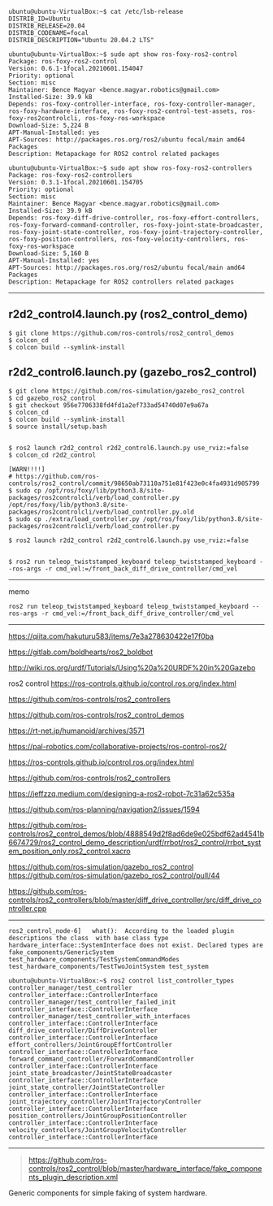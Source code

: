 ```
ubuntu@ubuntu-VirtualBox:~$ cat /etc/lsb-release 
DISTRIB_ID=Ubuntu
DISTRIB_RELEASE=20.04
DISTRIB_CODENAME=focal
DISTRIB_DESCRIPTION="Ubuntu 20.04.2 LTS"
```

```
ubuntu@ubuntu-VirtualBox:~$ sudo apt show ros-foxy-ros2-control
Package: ros-foxy-ros2-control
Version: 0.6.1-1focal.20210601.154047
Priority: optional
Section: misc
Maintainer: Bence Magyar <bence.magyar.robotics@gmail.com>
Installed-Size: 39.9 kB
Depends: ros-foxy-controller-interface, ros-foxy-controller-manager, ros-foxy-hardware-interface, ros-foxy-ros2-control-test-assets, ros-foxy-ros2controlcli, ros-foxy-ros-workspace
Download-Size: 5,224 B
APT-Manual-Installed: yes
APT-Sources: http://packages.ros.org/ros2/ubuntu focal/main amd64 Packages
Description: Metapackage for ROS2 control related packages
```

```
ubuntu@ubuntu-VirtualBox:~$ sudo apt show ros-foxy-ros2-controllers 
Package: ros-foxy-ros2-controllers
Version: 0.3.1-1focal.20210601.154705
Priority: optional
Section: misc
Maintainer: Bence Magyar <bence.magyar.robotics@gmail.com>
Installed-Size: 39.9 kB
Depends: ros-foxy-diff-drive-controller, ros-foxy-effort-controllers, ros-foxy-forward-command-controller, ros-foxy-joint-state-broadcaster, ros-foxy-joint-state-controller, ros-foxy-joint-trajectory-controller, ros-foxy-position-controllers, ros-foxy-velocity-controllers, ros-foxy-ros-workspace
Download-Size: 5,160 B
APT-Manual-Installed: yes
APT-Sources: http://packages.ros.org/ros2/ubuntu focal/main amd64 Packages
Description: Metapackage for ROS2 controllers related packages
```



---

## r2d2_control4.launch.py (ros2_control_demo)

```shell
$ git clone https://github.com/ros-controls/ros2_control_demos
$ colcon_cd
$ colcon build --symlink-install
```


## r2d2_control6.launch.py (gazebo_ros2_control)

```shell
$ git clone https://github.com/ros-simulation/gazebo_ros2_control
$ cd gazebo_ros2_control
$ git checkout 956e7706338fd4fd1a2ef733ad54740d07e9a67a
$ colcon_cd
$ colcon build --symlink-install
$ source install/setup.bash


$ ros2 launch r2d2_control r2d2_control6.launch.py use_rviz:=false
$ colcon_cd r2d2_control

[WARN!!!!]
# https://github.com/ros-controls/ros2_control/commit/98650ab73110a751e81f423e0c4fa4931d905799
$ sudo cp /opt/ros/foxy/lib/python3.8/site-packages/ros2controlcli/verb/load_controller.py /opt/ros/foxy/lib/python3.8/site-packages/ros2controlcli/verb/load_controller.py.old 
$ sudo cp ./extra/load_controller.py /opt/ros/foxy/lib/python3.8/site-packages/ros2controlcli/verb/load_controller.py

$ ros2 launch r2d2_control r2d2_control6.launch.py use_rviz:=false


$ ros2 run teleop_twiststamped_keyboard teleop_twiststamped_keyboard --ros-args -r cmd_vel:=/front_back_diff_drive_controller/cmd_vel

```

---

memo

`ros2 run teleop_twiststamped_keyboard teleop_twiststamped_keyboard --ros-args -r cmd_vel:=/front_back_diff_drive_controller/cmd_vel`

---

https://qiita.com/hakuturu583/items/7e3a278630422e17f0ba

https://gitlab.com/boldhearts/ros2_boldbot

http://wiki.ros.org/urdf/Tutorials/Using%20a%20URDF%20in%20Gazebo

ros2 control https://ros-controls.github.io/control.ros.org/index.html


https://github.com/ros-controls/ros2_controllers

https://github.com/ros-controls/ros2_control_demos


https://rt-net.jp/humanoid/archives/3571

https://pal-robotics.com/collaborative-projects/ros-control-ros2/

https://ros-controls.github.io/control.ros.org/index.html





https://github.com/ros-controls/ros2_controllers

https://jeffzzq.medium.com/designing-a-ros2-robot-7c31a62c535a


https://github.com/ros-planning/navigation2/issues/1594

https://github.com/ros-controls/ros2_control_demos/blob/4888549d2f8ad6de9e025bdf62ad4541b6674729/ros2_control_demo_description/urdf/rrbot/ros2_control/rrbot_system_position_only.ros2_control.xacro


https://github.com/ros-simulation/gazebo_ros2_control
https://github.com/ros-simulation/gazebo_ros2_control/pull/44


https://github.com/ros-controls/ros2_controllers/blob/master/diff_drive_controller/src/diff_drive_controller.cpp

---

```
ros2_control_node-6]   what():  According to the loaded plugin descriptions the class  with base class type hardware_interface::SystemInterface does not exist. Declared types are  fake_components/GenericSystem test_hardware_components/TestSystemCommandModes test_hardware_components/TestTwoJointSystem test_system
```

```
ubuntu@ubuntu-VirtualBox:~$ ros2 control list_controller_types 
controller_manager/test_controller                                     controller_interface::ControllerInterface
controller_manager/test_controller_failed_init                         controller_interface::ControllerInterface
controller_manager/test_controller_with_interfaces                     controller_interface::ControllerInterface
diff_drive_controller/DiffDriveController                              controller_interface::ControllerInterface
effort_controllers/JointGroupEffortController                          controller_interface::ControllerInterface
forward_command_controller/ForwardCommandController                    controller_interface::ControllerInterface
joint_state_broadcaster/JointStateBroadcaster                          controller_interface::ControllerInterface
joint_state_controller/JointStateController                            controller_interface::ControllerInterface
joint_trajectory_controller/JointTrajectoryController                  controller_interface::ControllerInterface
position_controllers/JointGroupPositionController                      controller_interface::ControllerInterface
velocity_controllers/JointGroupVelocityController                      controller_interface::ControllerInterface
```

---

> https://github.com/ros-controls/ros2_control/blob/master/hardware_interface/fake_components_plugin_description.xml

Generic components for simple faking of system hardware.

